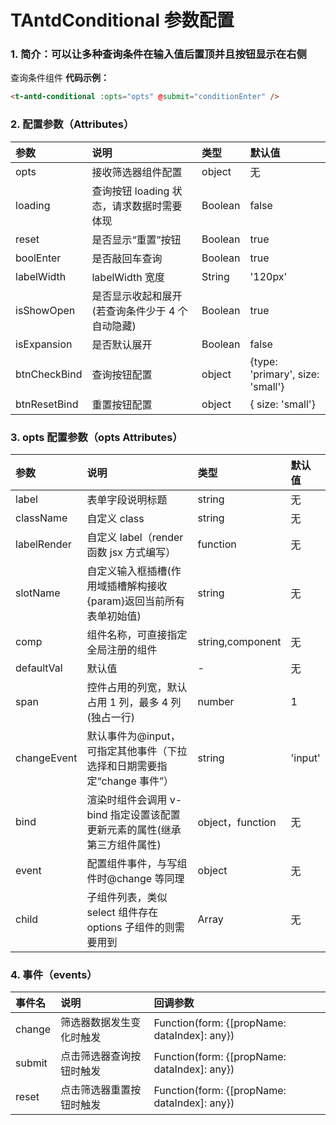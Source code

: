 # TAntdConditional 参数配置

### 1. 简介：可以让多种查询条件在输入值后置顶并且按钮显示在右侧

查询条件组件
**代码示例：**

```html
<t-antd-conditional :opts="opts" @submit="conditionEnter" />
```

### 2. 配置参数（Attributes）

| 参数         | 说明                                            | 类型    | 默认值                           |
| :----------- | :---------------------------------------------- | :------ | :------------------------------- |
| opts         | 接收筛选器组件配置                              | object  | 无                               |
| loading      | 查询按钮 loading 状态，请求数据时需要体现       | Boolean | false                            |
| reset        | 是否显示“重置”按钮                              | Boolean | true                             |
| boolEnter    | 是否敲回车查询                                  | Boolean | true                             |
| labelWidth   | labelWidth 宽度                                 | String  | '120px'                          |
| isShowOpen   | 是否显示收起和展开(若查询条件少于 4 个自动隐藏) | Boolean | true                             |
| isExpansion  | 是否默认展开                                    | Boolean | false                            |
| btnCheckBind | 查询按钮配置                                    | object  | {type: 'primary', size: 'small'} |
| btnResetBind | 重置按钮配置                                    | object  | { size: 'small'}                 |

### 3. opts 配置参数（opts Attributes）

| 参数        | 说明                                                                     | 类型             | 默认值  |
| :---------- | :----------------------------------------------------------------------- | :--------------- | :------ |
| label       | 表单字段说明标题                                                         | string           | 无      |
| className   | 自定义 class                                                             | string           | 无      |
| labelRender | 自定义 label（render 函数 jsx 方式编写）                                 | function         | 无      |
| slotName    | 自定义输入框插槽(作用域插槽解构接收{param}返回当前所有表单初始值)        | string           | 无      |
| comp        | 组件名称，可直接指定全局注册的组件                                       | string,component | 无      |
| defaultVal  | 默认值                                                                   | -                | 无      |
| span        | 控件占用的列宽，默认占用 1 列，最多 4 列 (独占一行)                      | number           | 1       |
| changeEvent | 默认事件为@input，可指定其他事件（下拉选择和日期需要指定“change 事件”）  | string           | 'input' |
| bind        | 渲染时组件会调用 v-bind 指定设置该配置更新元素的属性(继承第三方组件属性) | object，function | 无      |
| event       | 配置组件事件，与写组件时@change 等同理                                   | object           | 无      |
| child       | 子组件列表，类似 select 组件存在 options 子组件的则需要用到              | Array            | 无      |

### 4. 事件（events）

| 事件名 | 说明                     | 回调参数                                     |
| :----- | :----------------------- | :------------------------------------------- |
| change | 筛选器数据发生变化时触发 | Function(form: {[propName: dataIndex]: any}) |
| submit | 点击筛选器查询按钮时触发 | Function(form: {[propName: dataIndex]: any}) |
| reset  | 点击筛选器重置按钮时触发 | Function(form: {[propName: dataIndex]: any}) |
